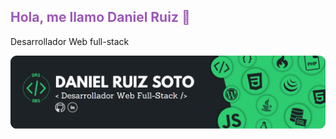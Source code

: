 <h2 style="color: #9b59b6">Hola, me llamo Daniel Ruiz 👋</h2>
<p>Desarrollador Web full-stack</p>
<img src="https://raw.githubusercontent.com/DanieloDEV24/DanieloDEV24/main/bannerGitHub-modified.png" style="border-radius:15">
